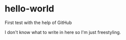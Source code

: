 # hello-world
First test with the help of GitHub

I don't know what to write in here so I'm just freestyling.
